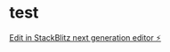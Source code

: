 # test

[Edit in StackBlitz next generation editor ⚡️](https://stackblitz.com/~/github.com/SapnaN/test)